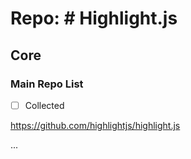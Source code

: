 # Repo: # Highlight.js

## Core

### Main Repo List

- [ ] Collected

https://github.com/highlightjs/highlight.js

...
